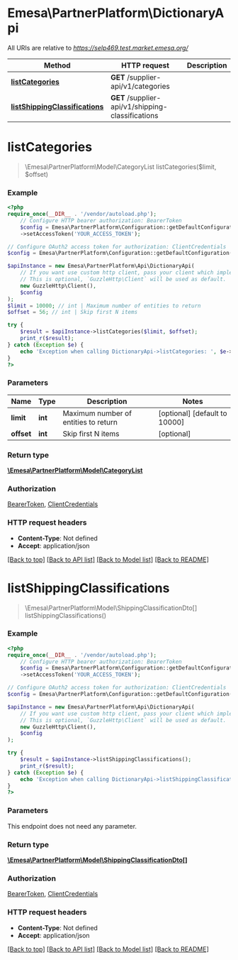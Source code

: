 # Emesa\PartnerPlatform\DictionaryApi

All URIs are relative to *https://selp469.test.market.emesa.org/*

Method | HTTP request | Description
------------- | ------------- | -------------
[**listCategories**](DictionaryApi.md#listcategories) | **GET** /supplier-api/v1/categories | 
[**listShippingClassifications**](DictionaryApi.md#listshippingclassifications) | **GET** /supplier-api/v1/shipping-classifications | 

# **listCategories**
> \Emesa\PartnerPlatform\Model\CategoryList listCategories($limit, $offset)



### Example
```php
<?php
require_once(__DIR__ . '/vendor/autoload.php');
    // Configure HTTP bearer authorization: BearerToken
    $config = Emesa\PartnerPlatform\Configuration::getDefaultConfiguration()
    ->setAccessToken('YOUR_ACCESS_TOKEN');

// Configure OAuth2 access token for authorization: ClientCredentials
$config = Emesa\PartnerPlatform\Configuration::getDefaultConfiguration()->setAccessToken('YOUR_ACCESS_TOKEN');

$apiInstance = new Emesa\PartnerPlatform\Api\DictionaryApi(
    // If you want use custom http client, pass your client which implements `GuzzleHttp\ClientInterface`.
    // This is optional, `GuzzleHttp\Client` will be used as default.
    new GuzzleHttp\Client(),
    $config
);
$limit = 10000; // int | Maximum number of entities to return
$offset = 56; // int | Skip first N items

try {
    $result = $apiInstance->listCategories($limit, $offset);
    print_r($result);
} catch (Exception $e) {
    echo 'Exception when calling DictionaryApi->listCategories: ', $e->getMessage(), PHP_EOL;
}
?>
```

### Parameters

Name | Type | Description  | Notes
------------- | ------------- | ------------- | -------------
 **limit** | **int**| Maximum number of entities to return | [optional] [default to 10000]
 **offset** | **int**| Skip first N items | [optional]

### Return type

[**\Emesa\PartnerPlatform\Model\CategoryList**](../Model/CategoryList.md)

### Authorization

[BearerToken](../../README.md#BearerToken), [ClientCredentials](../../README.md#ClientCredentials)

### HTTP request headers

 - **Content-Type**: Not defined
 - **Accept**: application/json

[[Back to top]](#) [[Back to API list]](../../README.md#documentation-for-api-endpoints) [[Back to Model list]](../../README.md#documentation-for-models) [[Back to README]](../../README.md)

# **listShippingClassifications**
> \Emesa\PartnerPlatform\Model\ShippingClassificationDto[] listShippingClassifications()



### Example
```php
<?php
require_once(__DIR__ . '/vendor/autoload.php');
    // Configure HTTP bearer authorization: BearerToken
    $config = Emesa\PartnerPlatform\Configuration::getDefaultConfiguration()
    ->setAccessToken('YOUR_ACCESS_TOKEN');

// Configure OAuth2 access token for authorization: ClientCredentials
$config = Emesa\PartnerPlatform\Configuration::getDefaultConfiguration()->setAccessToken('YOUR_ACCESS_TOKEN');

$apiInstance = new Emesa\PartnerPlatform\Api\DictionaryApi(
    // If you want use custom http client, pass your client which implements `GuzzleHttp\ClientInterface`.
    // This is optional, `GuzzleHttp\Client` will be used as default.
    new GuzzleHttp\Client(),
    $config
);

try {
    $result = $apiInstance->listShippingClassifications();
    print_r($result);
} catch (Exception $e) {
    echo 'Exception when calling DictionaryApi->listShippingClassifications: ', $e->getMessage(), PHP_EOL;
}
?>
```

### Parameters
This endpoint does not need any parameter.

### Return type

[**\Emesa\PartnerPlatform\Model\ShippingClassificationDto[]**](../Model/ShippingClassificationDto.md)

### Authorization

[BearerToken](../../README.md#BearerToken), [ClientCredentials](../../README.md#ClientCredentials)

### HTTP request headers

 - **Content-Type**: Not defined
 - **Accept**: application/json

[[Back to top]](#) [[Back to API list]](../../README.md#documentation-for-api-endpoints) [[Back to Model list]](../../README.md#documentation-for-models) [[Back to README]](../../README.md)

